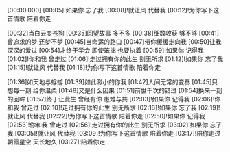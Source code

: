 [00:00.000]
[00:05]!如果你 忘了我
[00:08]!就让风 代替我
[00:12]!为你写下这首情歌 陪着你走

[00:32]当白云变苍狗
[00:35]回望故事 多不多
[00:38]细数收获 够不够
[00:41]曾追求的梦 还梦不梦
[00:45]当命运的路口
[00:47]带你缓缓走向我
[00:50]让我深深的爱过
[00:54]才终于学会 即使笨拙 也要执着
[00:59]!如果你 记得我
[01:02]!你和我 曾走过
[01:06]!走过拥有你的此生 别无所求
[01:12]!如果你 忘了我
[01:15]!就让风 代替我
[01:18]!为你写下这首情歌 陪着你走

[01:36]如天地与蜉蝣
[01:39]如此渺小的你我
[01:42]人间无常的变奏
[01:45]只想每一刻 给你温柔
[01:48]又是什么因果
[01:51]前世千次的错过
[01:54]换来一刻的回眸
[01:57]终于让此生 曾经有你 患难与共
[02:03]!如果你 记得我
[02:06]!你和我 曾走过
[02:10]!走过拥有你的此生 别无所求
[02:16]!如果你 忘了我
[02:19]!就让风 代替我
[02:22]!为你写下这首情歌 陪着你走
[02:50]!如果你 记得我
[02:53]!你和我 曾走过
[02:56]!走过拥有你的此生 别无所求
[03:02]!如果你 忘了我 
[03:05]!就让风 代替我
[03:09]!为你写下这首情歌 陪着你走
[03:17]!陪你走过朝霞星空 天长地久
[03:27]!陪着你走